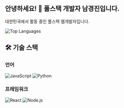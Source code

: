 ## 안녕하세요! 👋 풀스택 개발자 남경진입니다.
대한민국에서 활동 중인 풀스택 웹개발자입니다.

![Top Languages](https://github-readme-stats.vercel.app/api/top-langs/?username=nkj06&layout=compact&theme=radical)

## 🛠️ 기술 스택

### 언어
![JavaScript](https://img.shields.io/badge/-JavaScript-F7DF1E?style=flat-square&logo=javascript&logoColor=black)
![Python](https://img.shields.io/badge/-Python-3776AB?style=flat-square&logo=python&logoColor=white)

### 프레임워크
![React](https://img.shields.io/badge/-React-61DAFB?style=flat-square&logo=react&logoColor=black)
![Node.js](https://img.shields.io/badge/-Node.js-339933?style=flat-square&logo=node.js&logoColor=white)

<!--
**nkj06/nkj06** is a ✨ _special_ ✨ repository because its `README.md` (this file) appears on your GitHub profile.

Here are some ideas to get you started:

- 🔭 I’m currently working on ...
- 🌱 I’m currently learning ...
- 👯 I’m looking to collaborate on ...
- 🤔 I’m looking for help with ...
- 💬 Ask me about ...
- 📫 How to reach me: ...
- 😄 Pronouns: ...
- ⚡ Fun fact: ...
-->
